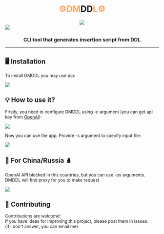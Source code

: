 
<h1 align="center">
    <span style="color:#FFA566">⚙️DM</span>DD<span style="color:#FFA566">L⚙️</span>
</h1>
<div align="center">
    <a href = "https://opensource.org/licenses/MIT">
    <img  src="https://img.shields.io/badge/License-MIT-yellow.svg">
    </a>
</div>
<img src="src/dmddl/docs/dmddl%20logo_4.png" align="center">

<h3 align="center">
    CLI tool that generates insertion script from DDL
</h3>

---
<h2>
    🖥 Installation
</h2>

To install DMDDL you may use pip:

<img src="src/dmddl/docs/pip_install.png" align="center">


<h2>
    💡 How to use it?
</h2>

Firstly, you need to configure DMDDL using -c argument
(you can get api key from [OpenAI](https://platform.openai.com/api-keys)):



<img src="src/dmddl/docs/configuring.gif" align="center">

Now you can use the app. Provide -s argument to specify input file: 

<img src="src/dmddl/docs/simple_source.gif" align="center">


<h2>
    🐉 For China/Russia 🪆 
</h2>


OpenAI API blocked in this countries, but you can use -ps arguments. <br>
DMDDL will find proxy for you to make request

<img src="src/dmddl/docs/proxy.gif" align = "center">


<h2>
    🤝 Contributing
</h2>

Contributions are welcome! <br>
If you have ideas for improving this project, please post them in issues.
<br>
(if i don't answer, you can email me)

